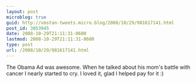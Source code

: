 ```yaml
---
layout: post
microblog: true
guid: http://vmstan-tweets.micro.blog/2008/10/29/981617141.html
post_id: 3053945
date: 2008-10-29T21:11:31-0600
lastmod: 2008-10-29T21:11:31-0600
type: post
url: /2008/10/29/981617141.html
---
```

The Obama Ad was awesome. When he talked about his mom's battle with cancer I nearly started to cry. I loved it, glad I helped pay for it :)
